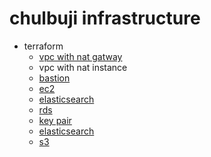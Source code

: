 # chulbuji infrastructure
- terraform
  - [vpc with nat gatway](/terraform/modules/vpc)
  - vpc with nat instance
  - [bastion](/terraform/modules/bastion)
  - [ec2](/terraform/modules/ec2)
  - [elasticsearch](/terraform/modules/elasticsearch)
  - [rds](/terraform/modules/rds)
  - [key pair](/terraform/modules/key_pair)
  - [elasticsearch](/terraform/modules/elasticsearch)
  - [s3](/terraform/modules/s3)

